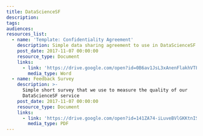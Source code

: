 ```yaml
---
title: DataScienceSF
description:
tags:
audiences:
resources_list:
  - name: 'Template: Confidentiality Agreement'
    description: Simple data sharing agreement to use in DataScienceSF projects
    post_date: 2017-11-07 00:00:00
    resource_type: Document
    links:
      - link: 'https://drive.google.com/open?id=0B6av1JsL3xAnenFlakhVTFRVa2s'
        media_type: Word
  - name: Feedback Survey
    description: >-
      Simple short survey that we use to measure the quality of our
      DataScienceSF service
    post_date: 2017-11-07 00:00:00
    resource_type: Document
    links:
      - link: 'https://drive.google.com/open?id=141ZA74-iLuveBVlGKKtnIS7vow8i1Leh'
        media_type: PDF
---
```



